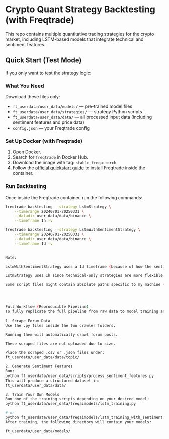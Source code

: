 # Crypto Quant Strategy Backtesting (with Freqtrade)

This repo contains multiple quantitative trading strategies for the crypto market, including LSTM-based models that integrate technical and sentiment features.

## Quick Start (Test Mode)

If you only want to test the strategy logic:

### What You Need

Download these files only:

- `ft_userdata/user_data/models/` — pre-trained model files
- `ft_userdata/user_data/strategies/` — strategy Python scripts
- `ft_userdata/user_data/data/` — all processed input data (including sentiment features and price data)
- `config.json` — your Freqtrade config

### Set Up Docker (with Freqtrade)

1. Open Docker.
2. Search for `freqtrade` in Docker Hub.
3. Download the image with tag: `stable_freqaitorch`
4. Follow the [official quickstart guide](https://www.freqtrade.io/en/stable/docker_quickstart/) to install Freqtrade inside the container.

### Run Backtesting

Once inside the Freqtrade container, run the following commands:

```bash
freqtrade backtesting --strategy LstmStrategy \
    --timerange 20240701-20250331 \
    --datadir user_data/data/binance \
    --timeframe 1h -v

freqtrade backtesting --strategy LstmWithSentimentStrategy \
    --timerange 20240701-20250331 \
    --datadir user_data/data/binance \
    --timeframe 1d -v


Note:

LstmWithSentimentStrategy uses a 1d timeframe (because of how the sentiment data is saved).

LstmStrategy uses 1h since technical-only strategies are more flexible on timeframes.

Some script files might contain absolute paths specific to my machine (e.g., /Users/...). You can edit them to match your environment if needed.




Full Workflow (Reproducible Pipeline)
To fully replicate the full pipeline from raw data to model training and strategy execution:

1. Scrape Forum Data
Use the .py files inside the two crawler folders.

Running them will automatically crawl forum posts.

These scraped files are not uploaded due to size.

Place the scraped .csv or .json files under:
ft_userdata/user_data/data/topic/

2. Generate Sentiment Features
Run:
python ft_userdata/user_data/scripts/process_sentiment_features.py
This will produce a structured dataset in:
ft_userdata/user_data/data/

3. Train Your Own Models
Run one of the training scripts depending on your desired model:
python ft_userdata/user_data/freqaimodels/lstm_training.py

# or
python ft_userdata/user_data/freqaimodels/lstm_training_with_sentiment.py
After training, the following directory will contain your models:

ft_userdata/user_data/models/
